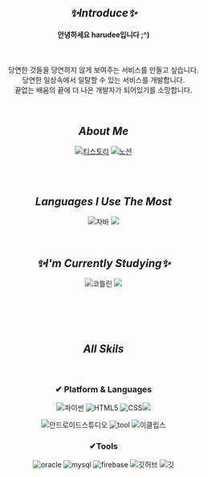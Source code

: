  


 <br/><br/>
 
 <div align="center">

 ## _✨Introduce✨_ 
 <h4 align="center"> 안녕하세요 harudee입니다 ;^) </h4>
  
  <br/>
 
  당연한 것들을 당연하지 않게 보여주는 서비스를 만들고 싶습니다.<br/>
  당연한 일상속에서 일탈할 수 있는 서비스를 개발합니다. <br/>
  끝없는 배움의 끝에 더 나은 개발자가 되어있기를 소망합니다. 

 <br/>

## _About Me_
 
[![티스토리](https://img.shields.io/badge/tistory-DD0031?style=for-the-badge&logoColor=white)](https://harudee.tistory.com) [![노션](https://img.shields.io/badge/Notion-%23000000.svg?style=for-the-badge&logo=notion&logoColor=white)]()


<!--
![Grit's GitHub stats](https://github-readme-stats.vercel.app/api?username=Grit03&theme=radical) -->

   <!--
 ### Hi, My name is Kim HaKyung 
  I have been studying Programming since 2021 <br/>
  Now I'm woriking as an Android app developer.<br/>
  I'm trying to become a GOOD Senior Engineer 😂 <br/> 
  I enjoy swimming, watch movie and also traveling--> 
  

 <br/><br/>

## _Languages I Use The Most_

![자바](https://img.shields.io/badge/java-007396?style=for-the-badge&logo=java&logoColor=white)  <img src="https://img.shields.io/badge/c%23-%23239120.svg?style=for-the-badge&logo=c-sharp&logoColor=white"/>
</p>

<br/>

  ## _✨I'm Currently Studying✨_ 
![코틀린](https://img.shields.io/badge/kotlin-7F52FF?style=for-the-badge&logo=Kotlin&logoColor=white) <img src="https://img.shields.io/badge/flutter-02569B?style=for-the-badge&logo=flutter&logoColor=white">


 <br/><br/>

<!-- [![Top Langs](https://github-readme-stats.vercel.app/api/top-langs/?username=harudee&layout=compact)](https://github.com/harudee/github-readme-stats) -->


<br/>


 ## _All Skils_ 

<br/>
 <h3 align="center"> ✔ Platform & Languages </h3>
 
![파이썬](https://img.shields.io/badge/python-3776AB?style=for-the-badge&logo=python&logoColor=white)
![HTML5](https://img.shields.io/badge/html5-E34F26?style=for-the-badge&logo=html5&logoColor=white) ![CSS](https://img.shields.io/badge/css-1572B6?style=for-the-badge&logo=css3&logoColor=white)<img src="https://img.shields.io/badge/bootstrap-7952B3?style=for-the-badge&logo=bootstrap&logoColor=white">

![안드로이드스튜디오](https://img.shields.io/badge/Android%20Studio-3DDC84?style=for-the-badge&logo=Android&logoColor=white)
![tool](https://img.shields.io/badge/spring-6DB33F?style=for-the-badge&logo=spring&logoColor=white)
![이클립스](https://img.shields.io/badge/eclipse-2C2255?style=for-the-badge&logo=EclipseIDE&logoColor=white)



 <h3 align="center"> ✔Tools </h3>

![oracle](https://img.shields.io/badge/oracle-F80000?style=for-the-badge&logo=oracle&logoColor=white)
![mysql](https://img.shields.io/badge/mysql-4479A1?style=for-the-badge&logo=mysql&logoColor=white)
![firebase](https://img.shields.io/badge/firebase-FFCA28?style=for-the-badge&logo=firebase&logoColor=white)
![깃허브](https://img.shields.io/badge/github-181717?style=for-the-badge&logo=github&logoColor=white)
![깃](https://img.shields.io/badge/git-F05032?style=for-the-badge&logo=git&logoColor=white)

 <br/><br/>
 
 
</div>

 

<!--

![header](https://capsule-render.vercel.app/api?type=waving&color=auto&height=300&section=header&text=Hi%20There💃&fontSize=90&desc=it's%20Hakyung&descAlign=55&descAlignY=65&animation=blink)

### Hi there 👋
**harudee/harudee** is a ✨ _special_ ✨ repository because its `README.md` (this file) appears on your GitHub profile.

Here are some ideas to get you started:

- 🔭 I’m currently working on ...
- 🌱 I’m currently learning ...
- 👯 I’m looking to collaborate on ...
- 🤔 I’m looking for help with ...
- 💬 Ask me about ...
- 📫 How to reach me: ...
- 😄 Pronouns: ...
- ⚡ Fun fact: ...


-> 해보고 백준 문제해결, 프로그래머스 레벨 추가하기 
-> 포폴 구글드라이브에 올리고 여기 링크걸기

 <div align=center>
 가운데 정렬 태그 </div>
 
 if all you have is hammer then everything looks like a nail
 
 배우는 것은 지혜롭고, 창조하는 것은 신과 같다 -존 갓프리 삭스 

-->


